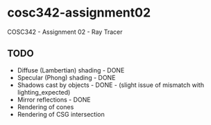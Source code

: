 # cosc342-assignment02
COSC342 - Assignment 02 - Ray Tracer

## TODO	
- Diffuse (Lambertian) shading - DONE
- Specular (Phong) shading - DONE
- Shadows cast by objects - DONE - (slight issue of mismatch with lighting_expected)
- Mirror reflections - DONE
- Rendering of cones
- Rendering of CSG intersection
